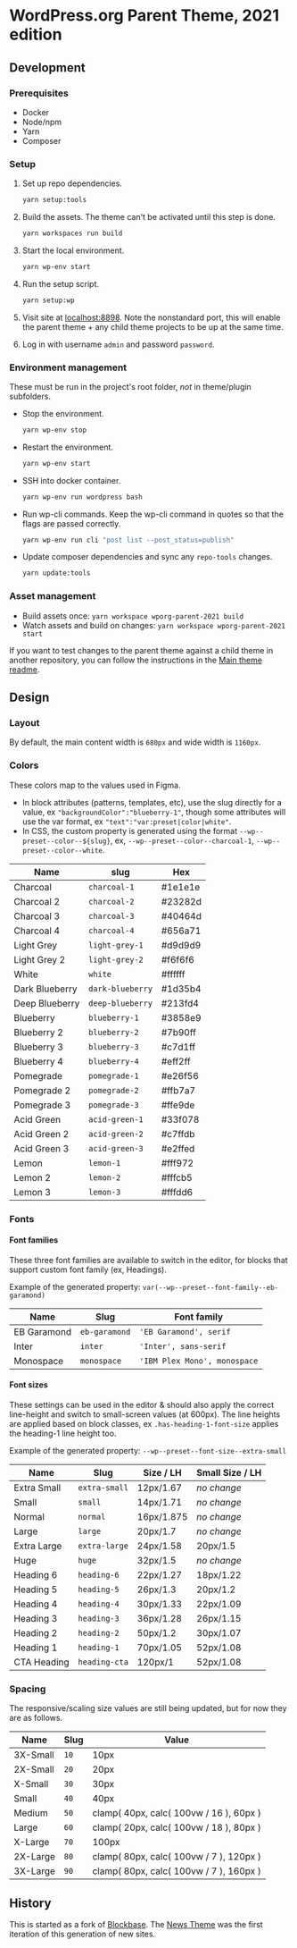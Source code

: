 # WordPress.org Parent Theme, 2021 edition

## Development

### Prerequisites

* Docker
* Node/npm
* Yarn
* Composer

### Setup

1. Set up repo dependencies.

    ```bash
    yarn setup:tools
    ```

1. Build the assets. The theme can't be activated until this step is done.

    ```bash
    yarn workspaces run build
    ```

1. Start the local environment.

    ```bash
    yarn wp-env start
    ```

1. Run the setup script.

    ```bash
    yarn setup:wp
    ```

1. Visit site at [localhost:8898](http://localhost:8898). Note the nonstandard port, this will enable the parent theme + any child theme projects to be up at the same time.

1. Log in with username `admin` and password `password`.

### Environment management

These must be run in the project's root folder, _not_ in theme/plugin subfolders.

* Stop the environment.

    ```bash
    yarn wp-env stop
    ```

* Restart the environment.

    ```bash
    yarn wp-env start
    ```

* SSH into docker container.

    ```bash
    yarn wp-env run wordpress bash
    ```

* Run wp-cli commands. Keep the wp-cli command in quotes so that the flags are passed correctly.

    ```bash
    yarn wp-env run cli "post list --post_status=publish"
    ```

* Update composer dependencies and sync any `repo-tools` changes.

    ```bash
    yarn update:tools
    ```

### Asset management

* Build assets once: `yarn workspace wporg-parent-2021 build`
* Watch assets and build on changes: `yarn workspace wporg-parent-2021 start`

If you want to test changes to the parent theme against a child theme in another repository, you can follow the instructions in the [Main theme readme](https://github.com/WordPress/wporg-main-2022/).

## Design

### Layout

By default, the main content width is `680px` and wide width is `1160px`.

### Colors

These colors map to the values used in Figma.

- In block attributes (patterns, templates, etc), use the slug directly for a value, ex `"backgroundColor":"blueberry-1"`, though some attributes will use the var format, ex `"text":"var:preset|color|white"`.
- In CSS, the custom property is generated using the format `--wp--preset--color--${slug}`, ex, `--wp--preset--color--charcoal-1`, `--wp--preset--color--white`.

| Name           | slug           | Hex     |
|----------------|----------------|---------|
| Charcoal       | `charcoal-1`     | #1e1e1e |
| Charcoal 2     | `charcoal-2`     | #23282d |
| Charcoal 3     | `charcoal-3`     | #40464d |
| Charcoal 4     | `charcoal-4`     | #656a71 |
| Light Grey     | `light-grey-1`   | #d9d9d9 |
| Light Grey 2   | `light-grey-2`   | #f6f6f6 |
| White          | `white`          | #ffffff |
| Dark Blueberry | `dark-blueberry` | #1d35b4 |
| Deep Blueberry | `deep-blueberry` | #213fd4 |
| Blueberry      | `blueberry-1`    | #3858e9 |
| Blueberry 2    | `blueberry-2`    | #7b90ff |
| Blueberry 3    | `blueberry-3`    | #c7d1ff |
| Blueberry 4    | `blueberry-4`    | #eff2ff |
| Pomegrade      | `pomegrade-1`    | #e26f56 |
| Pomegrade 2    | `pomegrade-2`    | #ffb7a7 |
| Pomegrade 3    | `pomegrade-3`    | #ffe9de |
| Acid Green     | `acid-green-1`   | #33f078 |
| Acid Green 2   | `acid-green-2`   | #c7ffdb |
| Acid Green 3   | `acid-green-3`   | #e2ffed |
| Lemon          | `lemon-1`        | #fff972 |
| Lemon 2        | `lemon-2`        | #fffcb5 |
| Lemon 3        | `lemon-3`        | #fffdd6 |

### Fonts

#### Font families

These three font families are available to switch in the editor, for blocks that support custom font family (ex, Headings).

Example of the generated property: `var(--wp--preset--font-family--eb-garamond)`

| Name        | Slug          | Font family                  |
|-------------|---------------|------------------------------|
| EB Garamond | `eb-garamond` | `'EB Garamond', serif`       |
| Inter       | `inter`       | `'Inter', sans-serif`        |
| Monospace   | `monospace`   | `'IBM Plex Mono', monospace` |

#### Font sizes

These settings can be used in the editor & should also apply the correct line-height and switch to small-screen values (at 600px). The line heights are applied based on block classes, ex `.has-heading-1-font-size` applies the heading-1 line height too.

Example of the generated property: `--wp--preset--font-size--extra-small`

| Name        | Slug          | Size / LH   | Small Size / LH |
|-------------|---------------|-------------|-----------------|
| Extra Small | `extra-small` |  12px/1.67  | _no change_     |
| Small       | `small`       |  14px/1.71  | _no change_     |
| Normal      | `normal`      |  16px/1.875 | _no change_     |
| Large       | `large`       |  20px/1.7   | _no change_     |
| Extra Large | `extra-large` |  24px/1.58  | 20px/1.5        |
| Huge        | `huge`        |  32px/1.5   | _no change_     |
| Heading 6   | `heading-6`   |  22px/1.27  | 18px/1.22       |
| Heading 5   | `heading-5`   |  26px/1.3   | 20px/1.2        |
| Heading 4   | `heading-4`   |  30px/1.33  | 22px/1.09       |
| Heading 3   | `heading-3`   |  36px/1.28  | 26px/1.15       |
| Heading 2   | `heading-2`   |  50px/1.2   | 30px/1.07       |
| Heading 1   | `heading-1`   |  70px/1.05  | 52px/1.08       |
| CTA Heading | `heading-cta` | 120px/1     | 52px/1.08       |

### Spacing

The responsive/scaling size values are still being updated, but for now they are as follows.

| Name     | Slug | Value                                   |
|----------|------|-----------------------------------------|
| 3X-Small | `10` |  10px                                   |
| 2X-Small | `20` |  20px                                   |
| X-Small  | `30` |  30px                                   |
| Small    | `40` |  40px                                   |
| Medium   | `50` | clamp( 40px, calc( 100vw / 16 ), 60px ) |
| Large    | `60` | clamp( 20px, calc( 100vw / 18 ), 80px ) |
| X-Large  | `70` | 100px                                   |
| 2X-Large | `80` | clamp( 80px, calc( 100vw / 7 ), 120px ) |
| 3X-Large | `90` | clamp( 80px, calc( 100vw / 7 ), 160px ) |

## History

This is started as a fork of [Blockbase](https://github.com/Automattic/themes/tree/trunk/blockbase). The [News Theme](https://github.com/WordPress/wporg-news-2021) was the first iteration of this generation of new sites.
